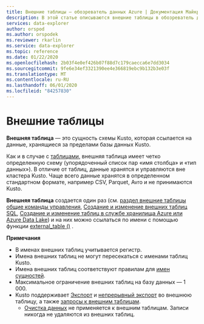 ```yaml
---
title: Внешние таблицы — обозреватель данных Azure | Документация Майкрософт
description: В этой статье описываются внешние таблицы в обозреватель данных Azure.
services: data-explorer
author: orspod
ms.author: orspodek
ms.reviewer: rkarlin
ms.service: data-explorer
ms.topic: reference
ms.date: 01/22/2020
ms.openlocfilehash: 2b03f4e0ef426b07f88d7c179caecca6e7dd3034
ms.sourcegitcommit: 9fe6e34ef3321390ee4e366819ebc9b132b3e03f
ms.translationtype: MT
ms.contentlocale: ru-RU
ms.lasthandoff: 06/01/2020
ms.locfileid: "84257830"
---
```

# <a name="external-tables"></a>Внешние таблицы

**Внешняя таблица** — это сущность схемы Kusto, которая ссылается на данные, хранящиеся за пределами базы данных Kusto.

Как и в случае с [таблицами](tables.md), внешняя таблица имеет четко определенную схему (упорядоченный список пар «имя столбца» и «тип данных»). В отличие от таблиц, данные хранятся и управляются вне кластера Kusto. Чаще всего данные хранятся в определенном стандартном формате, например CSV, Parquet, Avro и не принимаются Kusto.

**Внешняя таблица** создается один раз (см. [раздел внешние таблицы общие команды управления](../../management/externaltables.md), [Создание и изменение внешних таблиц SQL](../../management/external-sql-tables.md), [Создание и изменение таблиц в службе хранилища Azure или Azure Data Lake](../../management/external-tables-azurestorage-azuredatalake.md)) и на них можно ссылаться по имени с помощью функции [external_table ()](../../query/externaltablefunction.md) . 

**Примечания**

* В именах внешних таблиц учитывается регистр.
* Имена внешних таблиц не могут пересекаться с именами таблиц Kusto.
* Имена внешних таблиц соответствуют правилам для [имен сущностей](./entity-names.md).
* Максимальное ограничение внешних таблиц на базу данных — 1 000.
* Kusto поддерживает [Экспорт](../../management/data-export/export-data-to-an-external-table.md) и [непрерывный экспорт](../../management/data-export/continuous-data-export.md) во внешнюю таблицу, а также [запросы к внешним таблицам](../../../data-lake-query-data.md).
    * [Очистка данных](../../concepts/data-purge.md) не применяется к внешним таблицам. Записи никогда не удаляются из внешних таблиц.
